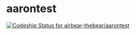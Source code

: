 aarontest
=========

[ ![Codeship Status for airbear-thebear/aarontest](https://www.codeship.io/projects/1c2feea0-2a09-0132-a72c-3a1c9f74327f/status)](https://www.codeship.io/projects/38139)
